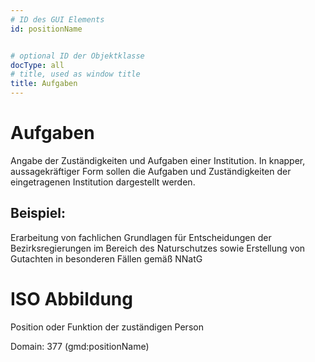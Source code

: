 ```yaml
---
# ID des GUI Elements
id: positionName


# optional ID der Objektklasse
docType: all
# title, used as window title
title: Aufgaben
---
```


# Aufgaben

Angabe der Zuständigkeiten und Aufgaben einer Institution. In knapper, aussagekräftiger Form sollen die Aufgaben und Zuständigkeiten der eingetragenen Institution dargestellt werden.

## Beispiel:

Erarbeitung von fachlichen Grundlagen für Entscheidungen der Bezirksregierungen im Bereich des Naturschutzes sowie Erstellung von Gutachten in besonderen Fällen gemäß NNatG

# ISO Abbildung

Position oder Funktion der zuständigen Person

Domain: 377 (gmd:positionName)
